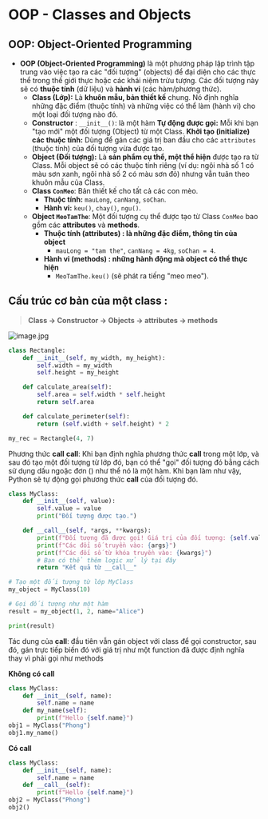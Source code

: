 # OOP - Classes and Objects

## OOP: Object-Oriented Programming

- **OOP (Object-Oriented Programming)** là một phương pháp lập trình tập trung vào việc tạo ra các "đối tượng" (objects) để đại diện cho các thực thể trong thế giới thực hoặc các khái niệm trừu tượng. Các đối tượng này sẽ có **thuộc tính** (dữ liệu) và **hành vi** (các hàm/phương thức).
    - **Class (Lớp):** Là **khuôn mẫu, bản thiết kế** chung. Nó định nghĩa những đặc điểm (thuộc tính) và những việc có thể làm (hành vi) cho một loại đối tượng nào đó.
    - **Constructor** : `__init__()`: là một hàm **Tự động được gọi:** Mỗi khi bạn "tạo mới" một đối tượng (Object) từ một Class. **Khởi tạo (initialize) các thuộc tính:** Dùng để gán các giá trị ban đầu cho các `attributes` (thuộc tính) của đối tượng vừa được tạo.
    - **Object (Đối tượng):** Là **sản phẩm cụ thể, một thể hiện** được tạo ra từ Class. Mỗi object sẽ có các thuộc tính riêng (ví dụ: ngôi nhà số 1 có màu sơn xanh, ngôi nhà số 2 có màu sơn đỏ) nhưng vẫn tuân theo khuôn mẫu của Class.
    - **Class `ConMeo`**: Bản thiết kế cho tất cả các con mèo.
        - **Thuộc tính:** `mauLong`, `canNang`, `soChan`.
        - **Hành vi:** `keu()`, `chay()`, `ngu()`.
    - **Object `MeoTamThe`**: Một đối tượng cụ thể được tạo từ Class `ConMeo` bao gồm các **attributes** và **methods**.
        - **Thuộc tính (attributes) : là những đặc điểm, thông tin của object**
            - `mauLong = "tam the"`, `canNang = 4kg`, `soChan = 4`.
        - **Hành vi (methods) : những hành động mà object có thể thực hiện**
            - `MeoTamThe.keu()` (sẽ phát ra tiếng "meo meo").

## Cấu trúc cơ bản của một class :

> **Class → Constructor → Objects → attributes → methods**

![image.jpg](image.jpg)

```python
class Rectangle:
    def __init__(self, my_width, my_height):
        self.width = my_width
        self.height = my_height

    def calculate_area(self):
        self.area = self.width * self.height
        return self.area

    def calculate_perimeter(self):
        return (self.width + self.height) * 2

my_rec = Rectangle(4, 7)
```
Phương thức __call__
__call__: Khi bạn định nghĩa phương thức __call__ trong một lớp, và sau đó tạo một đối tượng từ lớp đó, bạn có thể "gọi" đối tượng đó bằng cách sử dụng dấu ngoặc đơn () như thể nó là một hàm. Khi bạn làm như vậy, Python sẽ tự động gọi phương thức __call__ của đối tượng đó.

```python
class MyClass:
    def __init__(self, value):
        self.value = value
        print("Đối tượng được tạo.")

    def __call__(self, *args, **kwargs):
        print(f"Đối tượng đã được gọi! Giá trị của đối tượng: {self.value}")
        print(f"Các đối số truyền vào: {args}")
        print(f"Các đối số từ khóa truyền vào: {kwargs}")
        # Bạn có thể thêm logic xử lý tại đây
        return "Kết quả từ __call__"

# Tạo một đối tượng từ lớp MyClass
my_object = MyClass(10)

# Gọi đối tượng như một hàm
result = my_object(1, 2, name="Alice")

print(result)
```
Tác dung của __call__: đầu tiên vẫn gán object với class để gọi constructor, sau đó, gán trực tiếp biến đó với giá trị như một function đã được định nghĩa thay vì phải gọi như methods

**Không có __call__**
```python
class MyClass:
	def __init__(self, name):
		self.name = name
	def my_name(self):
		print(f"Hello {self.name}")
obj1 = MyClass("Phong")
obj1.my_name()
```
**Có __call__**
```python
class MyClass:
	def __init__(self, name):
		self.name = name
	def __call__(self):
		print(f"Hello {self.name}")
obj2 = MyClass("Phong")
obj2()
```
